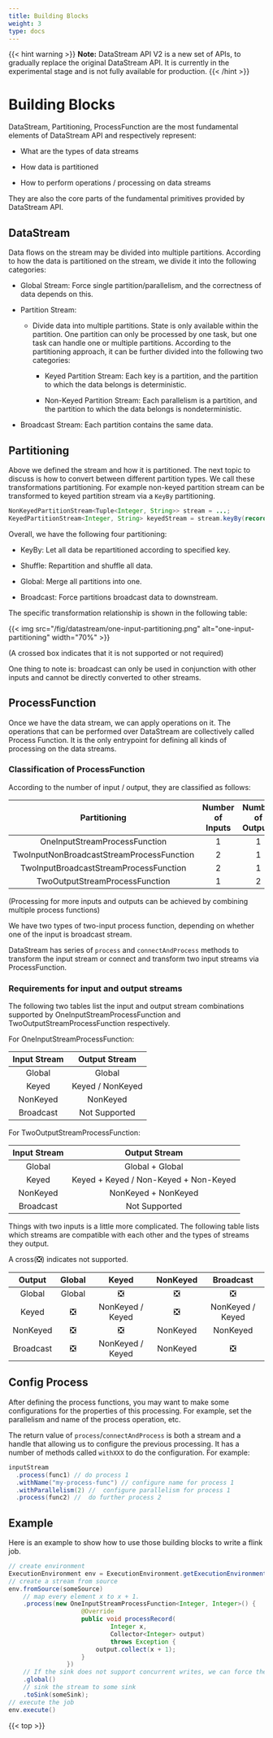 ```yaml
---
title: Building Blocks
weight: 3
type: docs
---
```

<!--
Licensed to the Apache Software Foundation (ASF) under one
or more contributor license agreements.  See the NOTICE file
distributed with this work for additional information
regarding copyright ownership.  The ASF licenses this file
to you under the Apache License, Version 2.0 (the
"License"); you may not use this file except in compliance
with the License.  You may obtain a copy of the License at

  http://www.apache.org/licenses/LICENSE-2.0

Unless required by applicable law or agreed to in writing,
software distributed under the License is distributed on an
"AS IS" BASIS, WITHOUT WARRANTIES OR CONDITIONS OF ANY
KIND, either express or implied.  See the License for the
specific language governing permissions and limitations
under the License.
-->

{{< hint warning >}}
**Note:** DataStream API V2 is a new set of APIs, to gradually replace the original DataStream API. It is currently in the experimental stage and is not fully available for production.
{{< /hint >}}

# Building Blocks

DataStream, Partitioning, ProcessFunction are the most fundamental elements of DataStream API and respectively represent:

- What are the types of data streams

- How data is partitioned

- How to perform operations / processing on data streams

They are also the core parts of the fundamental primitives provided by DataStream API.

## DataStream

Data flows on the stream may be divided into multiple partitions. According to how the data is partitioned on the stream, we divide it into the following categories:

- Global Stream: Force single partition/parallelism, and the correctness of data depends on this.

- Partition Stream:
  - Divide data into multiple partitions. State is only available within the partition. One partition can only be processed by one task, but one task can handle one or multiple partitions.
According to the partitioning approach, it can be further divided into the following two categories:

    - Keyed Partition Stream: Each key is a partition, and the partition to which the data belongs is deterministic.

    - Non-Keyed Partition Stream: Each parallelism is a partition, and the partition to which the data belongs is nondeterministic.

- Broadcast Stream: Each partition contains the same data.

## Partitioning

Above we defined the stream and how it is partitioned. The next topic to discuss is how to convert
between different partition types. We call these transformations partitioning.
For example non-keyed partition stream can be transformed to keyed partition stream via a `KeyBy` partitioning.

```java
NonKeyedPartitionStream<Tuple<Integer, String>> stream = ...;
KeyedPartitionStream<Integer, String> keyedStream = stream.keyBy(record -> record.f0);
```

Overall, we have the following four partitioning:
 
- KeyBy: Let all data be repartitioned according to specified key.

- Shuffle: Repartition and shuffle all data.

- Global: Merge all partitions into one. 

- Broadcast: Force partitions broadcast data to downstream.

The specific transformation relationship is shown in the following table:

{{< img src="/fig/datastream/one-input-partitioning.png" alt="one-input-partitioning" width="70%" >}}

(A crossed box indicates that it is not supported or not required)

One thing to note is: broadcast can only be used in conjunction with other inputs and cannot be directly converted to other streams.

## ProcessFunction
Once we have the data stream, we can apply operations on it. The operations that can be performed over
DataStream are collectively called Process Function. It is the only entrypoint for defining all kinds
of processing on the data streams.

### Classification of ProcessFunction
According to the number of input / output, they are classified as follows:

|               Partitioning                |    Number of Inputs    |        Number of Outputs        |
|:-----------------------------------------:|:----------------------:|:-------------------------------:|
|    OneInputStreamProcessFunction          |           1            |                1                |
| TwoInputNonBroadcastStreamProcessFunction |           2            |                1                |
|  TwoInputBroadcastStreamProcessFunction   |           2            |                1                |
|      TwoOutputStreamProcessFunction       |           1            |                2                |

(Processing for more inputs and outputs can be achieved by combining multiple process functions)

We have two types of two-input process function, depending on whether one of the input is broadcast stream.

DataStream has series of `process` and `connectAndProcess` methods to transform the input stream or connect and transform two input streams via ProcessFunction.

### Requirements for input and output streams

The following two tables list the input and output stream combinations supported by OneInputStreamProcessFunction and TwoOutputStreamProcessFunction respectively.

For OneInputStreamProcessFunction:

| Input Stream |  Output Stream   |  
|:------------:|:----------------:|
|    Global    |      Global      |
|    Keyed     | Keyed / NonKeyed |
|   NonKeyed   |     NonKeyed     |
|  Broadcast   |  Not Supported   |

For TwoOutputStreamProcessFunction:

| Input Stream |             Output Stream             |  
|:------------:|:-------------------------------------:|
|    Global    |            Global + Global            |
|    Keyed     | Keyed + Keyed / Non-Keyed + Non-Keyed |
|   NonKeyed   |          NonKeyed + NonKeyed          |
|  Broadcast   |             Not Supported             |

Things with two inputs is a little more complicated. The following table lists which streams are compatible with each other and the types of streams they output.

A cross(❎) indicates not supported.

|  Output   | Global |       Keyed        | NonKeyed |     Broadcast     |
|:---------:|:------:|:------------------:|:--------:|:-----------------:|
|  Global   | Global |         ❎          |    ❎     |         ❎      |
|   Keyed   |   ❎   | NonKeyed / Keyed   |    ❎     | NonKeyed / Keyed  |
| NonKeyed  |   ❎   |         ❎          | NonKeyed |     NonKeyed      |
| Broadcast |   ❎   |  NonKeyed / Keyed  | NonKeyed |         ❎         |

## Config Process

After defining the process functions, you may want to make some configurations for the properties of this processing.
For example, set the parallelism and name of the process operation, etc.

The return value of `process`/`connectAndProcess` is both a stream and a handle that allowing us to configure the previous processing.
It has a number of methods called `withXXX` to do the configuration. For example:

```java
inputStream
  .process(func1) // do process 1
  .withName("my-process-func") // configure name for process 1
  .withParallelism(2) //  configure parallelism for process 1
  .process(func2) //  do further process 2
```

## Example

Here is an example to show how to use those building blocks to write a flink job.

```java
// create environment
ExecutionEnvironment env = ExecutionEnvironment.getExecutionEnvironment();
// create a stream from source
env.fromSource(someSource)
    // map every element x to x + 1.
    .process(new OneInputStreamProcessFunction<Integer, Integer>() {
                    @Override
                    public void processRecord(
                            Integer x,
                            Collector<Integer> output)
                            throws Exception {
                        output.collect(x + 1);
                    }
                })
    // If the sink does not support concurrent writes, we can force the stream to one partition
    .global()
    // sink the stream to some sink
    .toSink(someSink);
// execute the job
env.execute()
```

{{< top >}}
